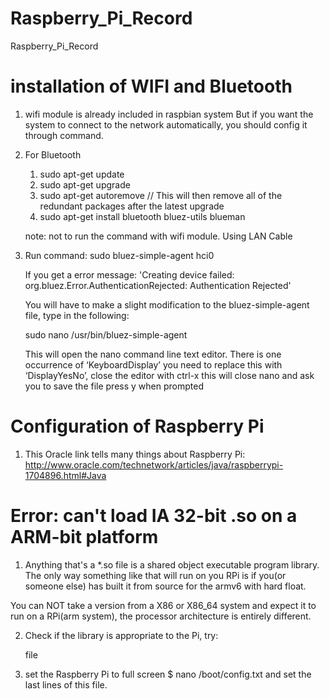 Raspberry_Pi_Record
==============

Raspberry_Pi_Record

# installation of WIFI and Bluetooth

1. wifi module is already included in raspbian system
   But if you want the system to connect to the network automatically, you should config it through command.

2. For Bluetooth
   1. sudo apt-get update
   2. sudo apt-get upgrade
   3. sudo apt-get autoremove // This will then remove all of the redundant packages after the latest upgrade
   4. sudo apt-get install bluetooth bluez-utils blueman

   note: not to run the command with wifi module. Using LAN Cable

3. Run command:
   sudo bluez-simple-agent hci0 <MAC>

   If you get a error message: 'Creating device failed: org.bluez.Error.AuthenticationRejected: Authentication Rejected'

   You will have to make a slight modification to the bluez-simple-agent file, type in the following:

   sudo nano /usr/bin/bluez-simple-agent

   This will open the nano command line text editor. There is one occurrence of ‘KeyboardDisplay’ you need to replace this with ‘DisplayYesNo’, close the editor with ctrl-x this will close nano and ask you to save the file press y when prompted

# Configuration of Raspberry Pi

   1. This Oracle link tells many things about Raspberry Pi:
     http://www.oracle.com/technetwork/articles/java/raspberrypi-1704896.html#Java

   # Error: can't load IA 32-bit .so on a ARM-bit platform

   1. Anything that's a *.so file is a shared object executable program library. The only way something like that will run on you RPi is if you(or someone else) has built it from source for the armv6 with hard float.

   You can NOT take a version from a X86 or X86_64 system and expect it to run on a RPi(arm system), the processor architecture is entirely different.

   2. Check if the library is appropriate to the Pi, try:
    
      file <dir of the file>

   3. set the Raspberry Pi to full screen
      $ nano /boot/config.txt
      and set the last lines of this file.
     


